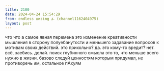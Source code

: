 ```yaml
---
title: 2100
date: 2024-04-24 15:54:29
from: endless шизing ⍼ (channel1162404975)
layout: post
---
```


что что а самое явная перемена это изменение креативности мышления в сторону полуебанутости 
и меньшего задавание вопросов к мотивам своих действий.
это прикольно? да. это кому-то вредит? нет. всё, заебись. делай.
поиск глубинного смысла это то, что меньше всего нужно в жизни. базово следуй ценностям которым придумал, не противоречь им, остальное пАхуям
